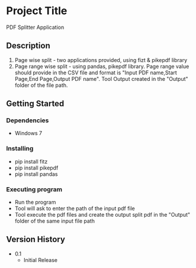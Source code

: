 # Project Title

PDF Splitter Application

## Description

1. Page wise split - two applications provided, using fizt & pikepdf library
2. Page range wise split - using pandas, pikepdf library. Page range value should provide in the CSV file and format is "Input PDF name,Start Page,End Page,Output PDF name".
Tool Output created in the "Output" folder of the file path.

## Getting Started

### Dependencies

* Windows 7

### Installing

* pip install fitz
* pip install pikepdf
* pip install pandas

### Executing program

* Run the program
* Tool will ask to enter the path of the input pdf file
* Tool execute the pdf files and create the output split pdf in the "Output" folder of the same input file  path

## Version History

* 0.1
    * Initial Release

